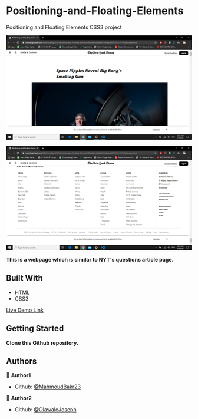 # Positioning-and-Floating-Elements
Positioning and Floating Elements CSS3 project

![screenshot](./screenshot0.png)

![screenshot](./screenshot1.png)

**This is a webpage which is similar to NYT's questions article page.**

## Built With

- HTML
- CSS3

[Live Demo Link](https://rawcdn.githack.com/MahmoudBakr23/Positioning-and-Floating-Elements/f836d4a1dd44ba7f3ebeaca3897051fc157fe3db/index.html)

## Getting Started

**Clone this Github repository.**

## Authors

👤 **Author1**

- Github: [@MahmoudBakr23](https://github.com/MahmoudBakr23)

👤 **Author2**

- Github: [@OlawaleJoseph](https://github.com/OlawaleJoseph)